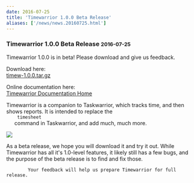 ```yaml
---
date: 2016-07-25
title: 'Timewarrior 1.0.0 Beta Release'
aliases: ['/news/news.20160725.html']
---
```

<div class="col-md-8 main">
 <div class="row">
  <h3>
   Timewarrior 1.0.0 Beta Release
   <small>
    2016-07-25
   </small>
  </h3>
  <p>
   Timewarrior 1.0.0 is in beta! Please download and give us feedback.
  </p>
  <p>
   Download here:
   <br/>
   <a href="/download/timew-1.0.0.tar.gz">
    timew-1.0.0.tar.gz
   </a>
   <br/>
  </p>
  <p>
   Online documentation here:
   <br/>
   <a href="/docs/timewarrior">
    Timewarrior Documentation Home
   </a>
  </p>
  <p>
   Timewarrior is a companion to Taskwarrior, which tracks time, and then
            shows reports. It is intended to replace the
   <code>
    timesheet
   </code>
   command in Taskwarrior, and add much, much more.
  </p>
  <p>
   <img class="img-responsive" src="/docs/timewarrior/images/day8.png"/>
  </p>
  <p>
   As a beta release, we hope you will download it and try it out.
            While Timewarrior has all it's 1.0-level features, it likely still
            has a few bugs, and the purpose of the beta release is to find and
            fix those.

            Your feedback will help us prepare Timewarrior for full release.
  </p>
  <br/>
  <br/>
 </div>
</div>

